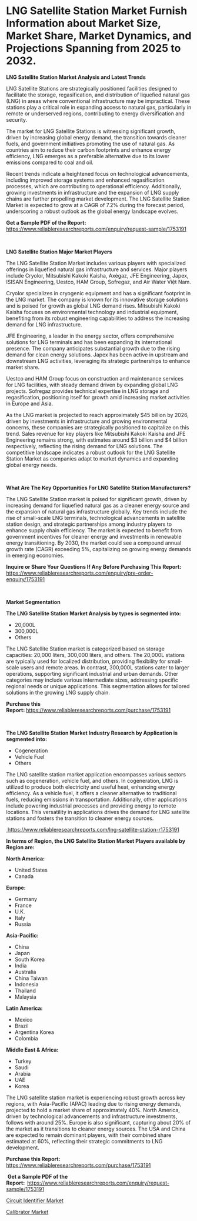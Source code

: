 <p><h1>LNG Satellite Station Market Furnish Information about Market Size, Market Share, Market Dynamics, and Projections Spanning from 2025 to 2032.</h1></p><p><strong>LNG Satellite Station Market Analysis and Latest Trends</strong></p>
<p><p>LNG Satellite Stations are strategically positioned facilities designed to facilitate the storage, regasification, and distribution of liquefied natural gas (LNG) in areas where conventional infrastructure may be impractical. These stations play a critical role in expanding access to natural gas, particularly in remote or underserved regions, contributing to energy diversification and security.</p><p>The market for LNG Satellite Stations is witnessing significant growth, driven by increasing global energy demand, the transition towards cleaner fuels, and government initiatives promoting the use of natural gas. As countries aim to reduce their carbon footprints and enhance energy efficiency, LNG emerges as a preferable alternative due to its lower emissions compared to coal and oil.</p><p>Recent trends indicate a heightened focus on technological advancements, including improved storage systems and enhanced regasification processes, which are contributing to operational efficiency. Additionally, growing investments in infrastructure and the expansion of LNG supply chains are further propelling market development. The LNG Satellite Station Market is expected to grow at a CAGR of 7.2% during the forecast period, underscoring a robust outlook as the global energy landscape evolves.</p></p>
<p><strong>Get a Sample PDF of the Report:&nbsp;</strong> <a href="https://www.reliableresearchreports.com/enquiry/request-sample/1753191?utm_campaign=7&utm_medium=2&utm_source=Github&utm_content=ia&utm_term=09042025&utm_id=lng-satellite-station">https://www.reliableresearchreports.com/enquiry/request-sample/1753191</a></p>
<p>&nbsp;</p>
<p><strong>LNG Satellite Station Major Market Players</strong></p>
<p><p>The LNG Satellite Station Market includes various players with specialized offerings in liquefied natural gas infrastructure and services. Major players include Cryolor, Mitsubishi Kakoki Kaisha, Axègaz, JFE Engineering, Japex, ISISAN Engineering, Uestco, HAM Group, Sofregaz, and Air Water Việt Nam.</p><p>Cryolor specializes in cryogenic equipment and has a significant footprint in the LNG market. The company is known for its innovative storage solutions and is poised for growth as global LNG demand rises. Mitsubishi Kakoki Kaisha focuses on environmental technology and industrial equipment, benefiting from its robust engineering capabilities to address the increasing demand for LNG infrastructure.</p><p>JFE Engineering, a leader in the energy sector, offers comprehensive solutions for LNG terminals and has been expanding its international presence. The company anticipates substantial growth due to the rising demand for clean energy solutions. Japex has been active in upstream and downstream LNG activities, leveraging its strategic partnerships to enhance market share.</p><p>Uestco and HAM Group focus on construction and maintenance services for LNG facilities, with steady demand driven by expanding global LNG projects. Sofregaz provides technical expertise in LNG storage and regasification, positioning itself for growth amid increasing market activities in Europe and Asia.</p><p>As the LNG market is projected to reach approximately $45 billion by 2026, driven by investments in infrastructure and growing environmental concerns, these companies are strategically positioned to capitalize on this trend. Sales revenue for key players like Mitsubishi Kakoki Kaisha and JFE Engineering remains strong, with estimates around $3 billion and $4 billion respectively, reflecting the rising demand for LNG solutions. The competitive landscape indicates a robust outlook for the LNG Satellite Station Market as companies adapt to market dynamics and expanding global energy needs.</p></p>
<p>&nbsp;</p>
<p><strong>What Are The Key Opportunities For LNG Satellite Station Manufacturers?</strong></p>
<p><p>The LNG Satellite Station market is poised for significant growth, driven by increasing demand for liquefied natural gas as a cleaner energy source and the expansion of natural gas infrastructure globally. Key trends include the rise of small-scale LNG terminals, technological advancements in satellite station design, and strategic partnerships among industry players to enhance supply chain efficiency. The market is expected to benefit from government incentives for cleaner energy and investments in renewable energy transitioning. By 2030, the market could see a compound annual growth rate (CAGR) exceeding 5%, capitalizing on growing energy demands in emerging economies.</p></p>
<p><strong>Inquire or Share Your Questions If Any Before Purchasing This Report:</strong> <a href="https://www.reliableresearchreports.com/enquiry/pre-order-enquiry/1753191?utm_campaign=7&utm_medium=2&utm_source=Github&utm_content=ia&utm_term=09042025&utm_id=lng-satellite-station">https://www.reliableresearchreports.com/enquiry/pre-order-enquiry/1753191</a></p>
<p>&nbsp;</p>
<p><strong>Market Segmentation</strong></p>
<p><strong>The LNG Satellite Station Market Analysis by types is segmented into:</strong></p>
<p><ul><li>20,000L</li><li>300,000L</li><li>Others</li></ul></p>
<p><p>The LNG Satellite Station market is categorized based on storage capacities: 20,000 liters, 300,000 liters, and others. The 20,000L stations are typically used for localized distribution, providing flexibility for small-scale users and remote areas. In contrast, 300,000L stations cater to larger operations, supporting significant industrial and urban demands. Other categories may include various intermediate sizes, addressing specific regional needs or unique applications. This segmentation allows for tailored solutions in the growing LNG supply chain.</p></p>
<p><strong>Purchase this Report:&nbsp;</strong><a href="https://www.reliableresearchreports.com/purchase/1753191?utm_campaign=7&utm_medium=2&utm_source=Github&utm_content=ia&utm_term=09042025&utm_id=lng-satellite-station">https://www.reliableresearchreports.com/purchase/1753191</a></p>
<p>&nbsp;</p>
<p><strong>The LNG Satellite Station Market Industry Research by Application is segmented into:</strong></p>
<p><ul><li>Cogeneration</li><li>Vehicle Fuel</li><li>Others</li></ul></p>
<p><p>The LNG satellite station market application encompasses various sectors such as cogeneration, vehicle fuel, and others. In cogeneration, LNG is utilized to produce both electricity and useful heat, enhancing energy efficiency. As a vehicle fuel, it offers a cleaner alternative to traditional fuels, reducing emissions in transportation. Additionally, other applications include powering industrial processes and providing energy to remote locations. This versatility in applications drives the demand for LNG satellite stations and fosters the transition to cleaner energy sources.</p></p>
<p><a href="https://www.reliableresearchreports.com/lng-satellite-station-r1753191?utm_campaign=7&utm_medium=2&utm_source=Github&utm_content=ia&utm_term=09042025&utm_id=lng-satellite-station">&nbsp;https://www.reliableresearchreports.com/lng-satellite-station-r1753191</a></p>
<p><strong>In terms of Region, the LNG Satellite Station Market Players available by Region are:</strong></p>
<p>
    <p> <strong> North America: </strong>
        <ul>
            <li>United States</li>
            <li>Canada</li>
        </ul>
        </p> 
    <p> <strong> Europe: </strong>
        <ul>
            <li>Germany</li>
            <li>France</li>
            <li>U.K.</li>
            <li>Italy</li>
            <li>Russia</li>
        </ul>
        </p> 
    <p> <strong> Asia-Pacific: </strong>
        <ul>
            <li>China</li>
            <li>Japan</li>
            <li>South Korea</li>
            <li>India</li>
            <li>Australia</li>
            <li>China Taiwan</li>
            <li>Indonesia</li>
            <li>Thailand</li>
            <li>Malaysia</li>
        </ul>
        </p> 
    <p> <strong> Latin America: </strong>
        <ul>
            <li>Mexico</li>
            <li>Brazil</li>
            <li>Argentina Korea</li>
            <li>Colombia</li>
        </ul>
        </p> 
    <p> <strong> Middle East & Africa: </strong>
        <ul>
            <li>Turkey</li>
            <li>Saudi</li>
            <li>Arabia</li>
            <li>UAE</li>
            <li>Korea</li>
        </ul>
    </p>
    </p>
<p><p>The LNG satellite station market is experiencing robust growth across key regions, with Asia-Pacific (APAC) leading due to rising energy demands, projected to hold a market share of approximately 40%. North America, driven by technological advancements and infrastructure investments, follows with around 25%. Europe is also significant, capturing about 20% of the market as it transitions to cleaner energy sources. The USA and China are expected to remain dominant players, with their combined share estimated at 60%, reflecting their strategic commitments to LNG development.</p></p>
<p><strong>Purchase this Report: </strong><a href="https://www.reliableresearchreports.com/purchase/1753191?utm_campaign=7&utm_medium=2&utm_source=Github&utm_content=ia&utm_term=09042025&utm_id=lng-satellite-station">https://www.reliableresearchreports.com/purchase/1753191</a></p>
<p>&nbsp;<strong>Get a Sample PDF of the Report:&nbsp;&nbsp;</strong><a href="https://www.reliableresearchreports.com/enquiry/request-sample/1753191?utm_campaign=7&utm_medium=2&utm_source=Github&utm_content=ia&utm_term=09042025&utm_id=lng-satellite-station">https://www.reliableresearchreports.com/enquiry/request-sample/1753191</a></p>
<p><strong></strong></p>
<p><p><a href="https://github.com/vaduzunny/Market-Research-Report-List-1/blob/main/circuit-identifier-market.md?utm_campaign=7&utm_medium=2&utm_source=Github&utm_content=ia&utm_term=09042025&utm_id=lng-satellite-station">Circuit Identifier Market</a></p><p><a href="https://github.com/ubavicachida/Market-Research-Report-List-1/blob/main/calibrator-market.md?utm_campaign=7&utm_medium=2&utm_source=Github&utm_content=ia&utm_term=09042025&utm_id=lng-satellite-station">Calibrator Market</a></p></p>